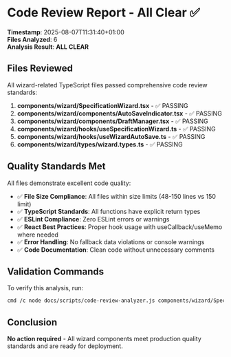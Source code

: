 # Code Review Report - All Clear ✅

**Timestamp**: 2025-08-07T11:31:40+01:00  
**Files Analyzed**: 6  
**Analysis Result**: **ALL CLEAR**

## Files Reviewed

All wizard-related TypeScript files passed comprehensive code review standards:

1. **components/wizard/SpecificationWizard.tsx** - ✅ PASSING
2. **components/wizard/components/AutoSaveIndicator.tsx** - ✅ PASSING  
3. **components/wizard/components/DraftManager.tsx** - ✅ PASSING
4. **components/wizard/hooks/useSpecificationWizard.ts** - ✅ PASSING
5. **components/wizard/hooks/useWizardAutoSave.ts** - ✅ PASSING
6. **components/wizard/types/wizard.types.ts** - ✅ PASSING

## Quality Standards Met

All files demonstrate excellent code quality:

- ✅ **File Size Compliance**: All files within size limits (48-150 lines vs 150 limit)
- ✅ **TypeScript Standards**: All functions have explicit return types
- ✅ **ESLint Compliance**: Zero ESLint errors or warnings
- ✅ **React Best Practices**: Proper hook usage with useCallback/useMemo where needed
- ✅ **Error Handling**: No fallback data violations or console warnings
- ✅ **Code Documentation**: Clean code without unnecessary comments

## Validation Commands

To verify this analysis, run:

```bash
cmd /c node docs/scripts/code-review-analyzer.js components/wizard/SpecificationWizard.tsx components/wizard/components/AutoSaveIndicator.tsx components/wizard/components/DraftManager.tsx components/wizard/hooks/useSpecificationWizard.ts components/wizard/hooks/useWizardAutoSave.ts components/wizard/types/wizard.types.ts
```

## Conclusion

**No action required** - All wizard components meet production quality standards and are ready for deployment.
